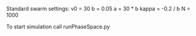 Standard swarm settings:
v0 = 30
b = 0.05
a = 30 * b
kappa = -0.2 / b
N = 1000

To start simulation call runPhaseSpace.py
